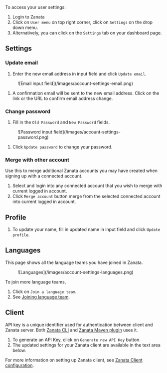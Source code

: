 To access your user settings:

 1. Login to Zanata
 1. Click on `User menu` on top right corner, click on `Settings` on the drop down menu.
 1. Alternatively, you can click on the `Settings` tab on your dashboard page.
 
## Settings

### Update email
 
 1. Enter the new email address in input field and click `Update email`.
  <figure>
  ![Email input field](/images/account-settings-email.png)
  </figure>

 1. A confirmation email will be sent to the new email address. Click on the link or the URL to confirm email address change.

### Change password

 1. Fill in the `Old Password` and `New Password` fields.
  <figure>
   ![Password input field](/images/account-settings-password.png)
  </figure>

 1. Click `Update password` to change your password.
 
### Merge with other account

Use this to merge additional Zanata accounts you may have created when signing up with a connected account.

 1. Select and login into any connected account that you wish to merge with current logged in account.
 1. Click `Merge account` button merge from the selected connected account into current logged in account.

## Profile

1. To update your name, fill in updated name in input field and click `Update profile`.

## Languages

This page shows all the language teams you have joined in Zanata.
 <figure>
   ![Languages](/images/account-settings-languages.png)
 </figure>

To join more language teams,

 1. Click on `Join a language team`.
 1. See [Joining language team](user-guide/languages/language-team#joining-a-language-team).

## Client

API key is a unique identifier used for authentication between client and Zanata server.
Both [Zanata CLI](http://zanata-client.readthedocs.org/en/latest/installation) and [Zanata Maven plugin](http://zanata-client.readthedocs.org/en/latest/maven-plugin/installation/) uses it.

 1. To generate an API Key, click on `Generate new API Key` button.
 1. The updated settings for your Zanata client are available in the text area below.
 
For more information on setting up Zanata client, see [Zanata Client configuration](http://zanata-client.readthedocs.org/en/latest/configuration/).